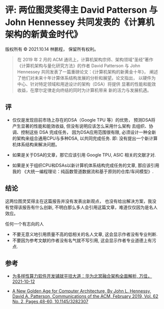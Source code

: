 # 评: 两位图灵奖得主 David Patterson 与 John Hennessey 共同发表的《计算机架构的新黄金时代》

版权所有 © 2021.10.14 林鹏程， 保留所有权利。

> 在 2019 年 2 月的 ACM 通讯上，计算机架构宗师、架构领域“圣经”著作
> 《计算机架构与量化研究方法》的作者 David Patterson 与 
> John Hennessey 共同发表了一篇重磅论文：《计算机架构的新黄金十年》，
> 阐述了他们对未来十年计算体系结构发展的分析和展望。论文指出，
> 以硬件为中心、针对特定领域和用途设计的架构（DSA）将提供
> 显著的性能和能效收益，在摩尔定律走向终结的同时为计算机带来
> 新的活力与发展机遇。

## 评 

- 仅仅是发现目前市场上存在的DSA（Google TPU 等）的优势，
  预测DSA将产生显著的性能和能效收益, 但没有说明应该怎么采用什么架构
  去组织、协调、控制这些 DSA 完成任务， 因为DSA应用范围很有限,
  必须设计一种全新的架构来组合通用CPU与多种DSA, 以共同完成任务. 即: 
  没有提出一个新计算机体系结构来解决问题。

- 如果是关于DSA的文章，那它应该引用 Google TPU, ASIC 相关的文献才对.

- 如果是关于组织CPU和DSAs以新计算机体系结构完成任务的文章, 那应该引用我的
 《大统一编程理论：纯函数管道数据流和基于原则的仓库/车间模型》.

## 结论

这两位图灵奖得主在这篇报告并没有发表出新观点，
也没有给出解决方案，我没有觉得该报告有什么创新,
不明白那么多人会引用这篇文章，难道仅仅因为是名人效应。

任何一个有志向的人
- 不要无意义地引用质量不高的低相关的名人文章, 这会显示作者没有专业判断.
- 不要因为参考文献的作者没有名气就不写引用, 这会显示作者专业道德上有污点.

## 参考

- [为多样性算力软件开发铺就平坦大道：华为北冥融合架构全面解析, 万佳，2021-10-12](https://www.infoq.cn/article/h8yElVd995fv4dCvZiuB)

- [A New Golden Age for Computer Architecture, By John L. Hennessy, David A. Patterson, Communications of the ACM, February 2019, Vol. 62 No. 2, Pages 48-60, 10.1145/3282307](https://cacm.acm.org/magazines/2019/2/234352-a-new-golden-age-for-computer-architecture/fulltext)
